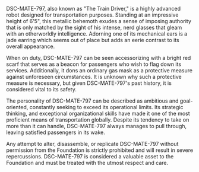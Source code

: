 DSC-MATE-797, also known as "The Train Driver," is a highly advanced robot designed for transportation purposes. Standing at an impressive height of 6'5", this metallic behemoth exudes a sense of imposing authority that is only matched by the sight of his intense, nerd glasses that gleam with an otherworldly intelligence. Adorning one of its mechanical ears is a jade earring which seems out of place but adds an eerie contrast to its overall appearance.

When on duty, DSC-MATE-797 can be seen accessorizing with a bright red scarf that serves as a beacon for passengers who wish to flag down its services. Additionally, it dons an ordinary gas mask as a protective measure against unforeseen circumstances. It is unknown why such a protective measure is necessary, but given DSC-MATE-797's past history, it is considered vital to its safety.

The personality of DSC-MATE-797 can be described as ambitious and goal-oriented, constantly seeking to exceed its operational limits. Its strategic thinking, and exceptional organizational skills have made it one of the most proficient means of transportation globally. Despite its tendency to take on more than it can handle, DSC-MATE-797 always manages to pull through, leaving satisfied passengers in its wake.

Any attempt to alter, disassemble, or replicate DSC-MATE-797 without permission from the Foundation is strictly prohibited and will result in severe repercussions. DSC-MATE-797 is considered a valuable asset to the Foundation and must be treated with the utmost respect and care.